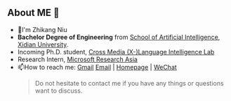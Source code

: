 ## About ME 👋

- 🔭I'm Zhikang Niu
- **Bachelor Degree of Engineering** from [School of Artificial Intelligence](https://sai.xidian.edu.cn/), [Xidian University](https://www.xidian.edu.cn/).
- Incoming Ph.D. student, [Cross Media (X-)Language Intelligence Lab](https://github.com/X-LANCE)
- Research Intern, [Microsoft Research Asia](https://www.msra.cn/)
- 📫How to reach me: [Gmail](nzk020109@gmail.com) [Email](zhikangniu@sjtu.edu.cn) | [Homepage](https://zhikangniu.github.io/) | [WeChat](https://zhikangniu.github.io/assets/WeChat_QR.jpg)
  > Do not hesitate to contact me if you have any things or questions want to discuss. 
